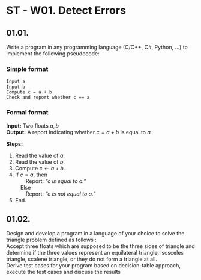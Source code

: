 
# ST - W01. Detect Errors

## 01.01.
Write a program in any programming language (C/C++, C#, Python, …) to implement the following pseudocode: 

### Simple format  
```
Input a
Input b
Compute c = a + b
Check and report whether c == a
```

### Formal format

**Input:** Two floats $a, b$  
**Output:** A report indicating whether $c = a + b$ is equal to $a$  

**Steps:**  

1. Read the value of $a$.
2. Read the value of $b$.
3. Compute $c \gets a + b$.
4. If $c = a$, then  
     Report: *“c is equal to a.”*  
    Else  
     Report: *“c is not equal to a.”*  
5. End.  



## 01.02.

Design  and  develop  a  program  in  a  language  of  your choice  to  solve  the  triangle problem defined as follows :   
Accept three floats which are supposed to be the three sides  of  triangle  and  determine  if  the three  values  represent  an  equilateral  triangle, isosceles triangle, scalene triangle, or they do not form a triangle at all.   
Derive test cases for your program based on decision-table approach, execute the test cases and discuss the results  

